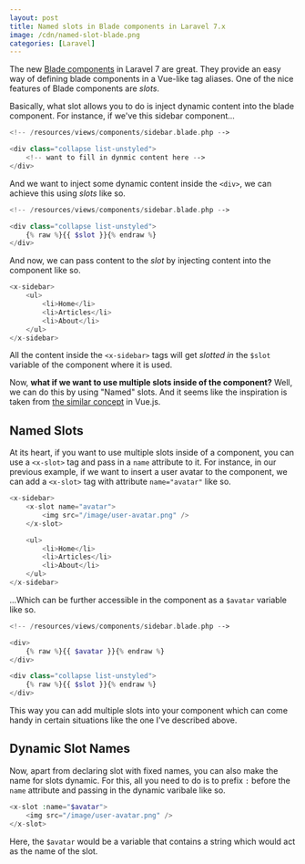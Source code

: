 ```yaml
---
layout: post
title: Named slots in Blade components in Laravel 7.x
image: /cdn/named-slot-blade.png
categories: [Laravel]
---
```


The new [Blade components](https://laravel.com/docs/7.x/blade#components) in Laravel 7 are great. They provide an easy way of defining blade components in a Vue-like tag aliases. One of the nice features of Blade components are *slots*.

Basically, what slot allows you to do is inject dynamic content into the blade component. For instance, if we've this sidebar component...

```php
<!-- /resources/views/components/sidebar.blade.php -->

<div class="collapse list-unstyled">
    <!-- want to fill in dynmic content here -->
</div>
```

And we want to inject some dynamic content inside the `<div>`, we can achieve this using *slots* like so.

```php
<!-- /resources/views/components/sidebar.blade.php -->

<div class="collapse list-unstyled">
    {% raw %}{{ $slot }}{% endraw %}
</div>
```

And now, we can pass content to the *slot* by injecting content into the component like so.

```php
<x-sidebar>
    <ul>
        <li>Home</li>
        <li>Articles</li>
        <li>About</li>
    </ul>
</x-sidebar>
```

All the content inside the `<x-sidebar>` tags will get *slotted in* the `$slot` variable of the component where it is used.

Now, **what if we want to use multiple slots inside of the component?** Well, we can do this by using "Named" slots. And it seems like the inspiration is taken from [the similar concept](https://vuejs.org/v2/guide/components-slots.html#Named-Slots) in Vue.js.

## Named Slots

At its heart, if you want to use multiple slots inside of a component, you can use a `<x-slot>` tag and pass in a `name` attribute to it. For instance, in our previous example, if we want to insert a user avatar to the component, we can add a `<x-slot>` tag with attribute `name="avatar"` like so.

```php
<x-sidebar>
    <x-slot name="avatar">
        <img src="/image/user-avatar.png" />
    </x-slot>

    <ul>
        <li>Home</li>
        <li>Articles</li>
        <li>About</li>
    </ul>
</x-sidebar>
```

...Which can be further accessible in the component as a `$avatar` variable like so.

```php
<!-- /resources/views/components/sidebar.blade.php -->

<div>
    {% raw %}{{ $avatar }}{% endraw %}
</div>

<div class="collapse list-unstyled">
    {% raw %}{{ $slot }}{% endraw %}
</div>
```

This way you can add multiple slots into your component which can come handy in certain situations like the one I've described above.

## Dynamic Slot Names

Now, apart from declaring slot with fixed names, you can also make the name for slots dynamic. For this, all you need to do is to prefix `:` before the `name` attribute and passing in the dynamic varibale like so.

```php
<x-slot :name="$avatar">
    <img src="/image/user-avatar.png" />
</x-slot>
```

Here, the `$avatar` would be a variable that contains a string which would act as the name of the slot.
